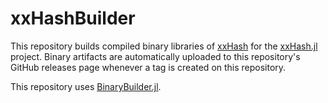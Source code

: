 # xxHashBuilder

<!-- [![Build Status](https://travis-ci.org/stevengj/xsumBuilder.svg?branch=master)](https://travis-ci.org/stevengj/xsumBuilder) -->

This repository builds compiled binary libraries of [xxHash](https://github.com/Cyan4973/xxHash) for the [xxHash.jl](https://github.com/hros/xxHash.jl) project. Binary artifacts are automatically uploaded to this repository's GitHub releases page whenever a tag is created on this repository.

This repository uses [BinaryBuilder.jl](https://github.com/JuliaPackaging/BinaryBuilder.jl).
